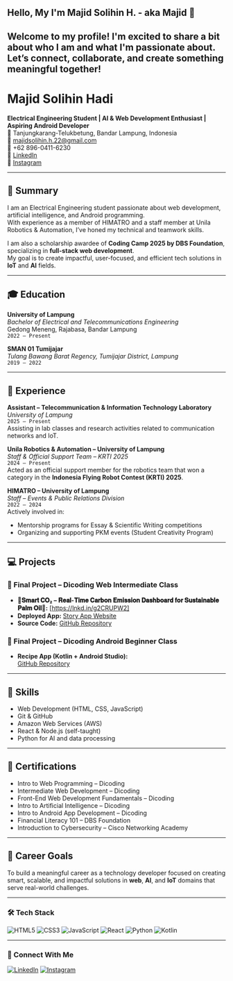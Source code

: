 ## Hello, My I'm Majid Solihin H. - aka Majid 👋
Welcome to my profile! I'm excited to share a bit about who I am and what I'm passionate about.  Let’s connect, collaborate, and create something meaningful together!
---
# Majid Solihin Hadi

**Electrical Engineering Student | AI & Web Development Enthusiast | Aspiring Android Developer**  
📍 Tanjungkarang-Telukbetung, Bandar Lampung, Indonesia  
📧 [majidsolihin.h.22@gmail.com](mailto:majidsolihin.h.22@gmail.com)  
📱 +62 896-0411-6230  
🔗 [LinkedIn](https://www.linkedin.com/in/majid-solihin-hadi-100759275)  
📸 [Instagram](https://www.instagram.com/majidsh_22)

---
## 🌟 Summary

I am an Electrical Engineering student passionate about web development, artificial intelligence, and Android programming.  
With experience as a member of HIMATRO and a staff member at Unila Robotics & Automation, I’ve honed my technical and teamwork skills.

I am also a scholarship awardee of **Coding Camp 2025 by DBS Foundation**, specializing in **full-stack web development**.  
My goal is to create impactful, user-focused, and efficient tech solutions in **IoT** and **AI** fields.

---
## 🎓 Education

**University of Lampung**  
*Bachelor of Electrical and Telecommunications Engineering*  
Gedong Meneng, Rajabasa, Bandar Lampung  
`2022 – Present`

**SMAN 01 Tumijajar**  
*Tulang Bawang Barat Regency, Tumijajar District, Lampung*  
`2019 – 2022`

---
## 💼 Experience

**Assistant – Telecommunication & Information Technology Laboratory**  
*University of Lampung*  
`2025 – Present`  
Assisting in lab classes and research activities related to communication networks and IoT.

**Unila Robotics & Automation – University of Lampung**  
*Staff & Official Support Team – KRTI 2025*  
`2024 – Present`  
Acted as an official support member for the robotics team that won a category in the **Indonesia Flying Robot Contest (KRTI) 2025**.

**HIMATRO – University of Lampung**  
*Staff – Events & Public Relations Division*  
`2022 – 2024`  
Actively involved in:
- Mentorship programs for Essay & Scientific Writing competitions
- Organizing and supporting PKM events (Student Creativity Program)

---
## 💻 Projects

### 🧾 Final Project – Dicoding Web Intermediate Class
- **🌱𝐒𝐦𝐚𝐫𝐭 𝐂𝐎₂ – 𝐑𝐞𝐚𝐥-𝐓𝐢𝐦𝐞 𝐂𝐚𝐫𝐛𝐨𝐧 𝐄𝐦𝐢𝐬𝐬𝐢𝐨𝐧 𝐃𝐚𝐬𝐡𝐛𝐨𝐚𝐫𝐝 𝐟𝐨𝐫 𝐒𝐮𝐬𝐭𝐚𝐢𝐧𝐚𝐛𝐥𝐞 𝐏𝐚𝐥𝐦 𝐎𝐢𝐥🌱:** [https://lnkd.in/g2CRUPW2]
- **Deployed App:** [Story App Website](https://majidhadi-2045.github.io/Dicoding_Story-/)   
- **Source Code:** [GitHub Repository](https://github.com/MajidHadi-2045/Dicoding_Story-)

### 📱 Final Project – Dicoding Android Beginner Class  
- **Recipe App (Kotlin + Android Studio):**  
  [GitHub Repository](https://github.com/MajidHadi-2045/My_resep_kue)

---
## 🧠 Skills

- Web Development (HTML, CSS, JavaScript)
- Git & GitHub
- Amazon Web Services (AWS)
- React & Node.js (self-taught)
- Python for AI and data processing

---
## 📜 Certifications

- Intro to Web Programming – Dicoding  
- Intermediate Web Development – Dicoding  
- Front-End Web Development Fundamentals – Dicoding  
- Intro to Artificial Intelligence – Dicoding  
- Intro to Android App Development – Dicoding  
- Financial Literacy 101 – DBS Foundation  
- Introduction to Cybersecurity – Cisco Networking Academy  

---
## 🎯 Career Goals

To build a meaningful career as a technology developer focused on creating smart, scalable, and impactful solutions in **web**, **AI**, and **IoT** domains that serve real-world challenges.

---
### 🛠 Tech Stack

![HTML5](https://img.shields.io/badge/HTML5-E34F26?style=for-the-badge&logo=html5&logoColor=white)
![CSS3](https://img.shields.io/badge/CSS3-1572B6?style=for-the-badge&logo=css3&logoColor=white)
![JavaScript](https://img.shields.io/badge/JavaScript-F7DF1E?style=for-the-badge&logo=javascript&logoColor=black)
![React](https://img.shields.io/badge/React-20232A?style=for-the-badge&logo=react&logoColor=61DAFB)
![Python](https://img.shields.io/badge/Python-3776AB?style=for-the-badge&logo=python&logoColor=white)
![Kotlin](https://img.shields.io/badge/Kotlin-0095D5?style=for-the-badge&logo=kotlin&logoColor=white)

---
### 🔗 Connect With Me

[![LinkedIn](https://img.shields.io/badge/LinkedIn-0A66C2?style=for-the-badge&logo=linkedin&logoColor=white)](https://linkedin.com/in/majid-solihin-hadi-100759275)
[![Instagram](https://img.shields.io/badge/@majidsh__22-E4405F?style=for-the-badge&logo=instagram&logoColor=white)](https://instagram.com/majidsh_22)

